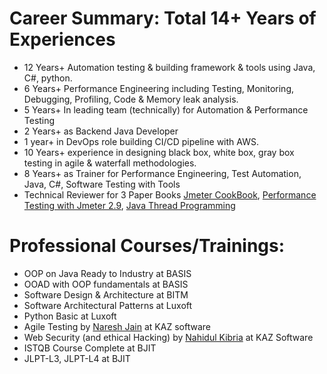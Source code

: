 # Career Summary: Total 14+ Years of Experiences
- 12 Years+ Automation testing & building framework & tools using Java, C#, python.
- 6 Years+ Performance Engineering including Testing, Monitoring, Debugging, Profiling, Code & Memory leak analysis. 
- 5 Years+ In leading team (technically) for Automation & Performance Testing
- 2 Years+ as Backend Java Developer
- 1 year+ in DevOps role building CI/CD pipeline with AWS.
- 10 Years+ experience in designing black box, white box, gray box testing in agile & waterfall methodologies. 
- 8 Years+ as Trainer for Performance Engineering, Test Automation, Java, C#, Software Testing with Tools
- Technical Reviewer for 3 Paper Books [Jmeter CookBook](https://www.packtpub.com/application-development/jmeter-cookbook), [Performance Testing with Jmeter 2.9](https://www.packtpub.com/application-development/performance-testing-jmeter-29),  [Java Thread Programming](https://www.rokomari.com/book/159071/java-thread-programming)

# Professional Courses/Trainings: 
- OOP on Java Ready to Industry at BASIS
- OOAD with OOP fundamentals at BASIS
- Software Design & Architecture at BITM 
- Software Architectural Patterns at Luxoft 
- Python Basic at Luxoft 
- Agile Testing by [Naresh Jain](https://www.linkedin.com/in/nareshjain/) at KAZ software 
- Web Security (and ethical Hacking) by [Nahidul Kibria](https://www.linkedin.com/in/nahidupa/) at KAZ Software
- ISTQB Course Complete at BJIT
- JLPT-L3, JLPT-L4 at BJIT
